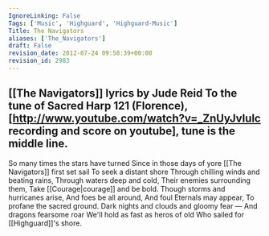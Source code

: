 ```yaml
---
IgnoreLinking: False
Tags: ['Music', 'Highguard', 'Highguard-Music']
Title: The Navigators
aliases: ['The_Navigators']
draft: False
revision_date: 2012-07-24 09:58:39+00:00
revision_id: 2983
---
```


[[The Navigators]] lyrics by Jude Reid
To the tune of Sacred Harp 121 (Florence), [http://www.youtube.com/watch?v=_ZnUyJvIulc recording and score on youtube], tune is the middle line.
-------------
So many times the stars have turned
Since in those days of yore
[[The Navigators]] first set sail
To seek a distant shore
Through chilling winds and beating rains,
Through waters deep and cold,
Their enemies surrounding them,
Take [[Courage|courage]] and be bold.
Though storms and hurricanes arise,
And foes be all around,
And foul Eternals may appear,
To profane the sacred ground.
Dark nights and clouds and gloomy fear —
And dragons fearsome roar 
We'll hold as fast as heros of old
Who sailed for [[Highguard]]'s shore.